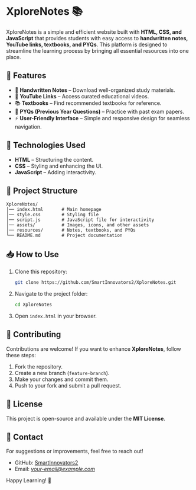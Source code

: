 # XploreNotes 📚

XploreNotes is a simple and efficient website built with **HTML, CSS, and JavaScript** that provides students with easy access to **handwritten notes, YouTube links, textbooks, and PYQs**. This platform is designed to streamline the learning process by bringing all essential resources into one place.

## 🌟 Features
- 📖 **Handwritten Notes** – Download well-organized study materials.
- 🎥 **YouTube Links** – Access curated educational videos.
- 📚 **Textbooks** – Find recommended textbooks for reference.
- 📝 **PYQs (Previous Year Questions)** – Practice with past exam papers.
- ⚡ **User-Friendly Interface** – Simple and responsive design for seamless navigation.

## 🚀 Technologies Used
- **HTML** – Structuring the content.
- **CSS** – Styling and enhancing the UI.
- **JavaScript** – Adding interactivity.

## 📂 Project Structure
```
XploreNotes/
│── index.html       # Main homepage
│── style.css        # Styling file
│── script.js        # JavaScript file for interactivity
│── assets/          # Images, icons, and other assets
│── resources/       # Notes, textbooks, and PYQs
└── README.md        # Project documentation
```

## 📥 How to Use
1. Clone this repository:
   ```sh
   git clone https://github.com/SmartInnovators2/XploreNotes.git
   ```
2. Navigate to the project folder:
   ```sh
   cd XploreNotes
   ```
3. Open `index.html` in your browser.

## 🤝 Contributing
Contributions are welcome! If you want to enhance **XploreNotes**, follow these steps:
1. Fork the repository.
2. Create a new branch (`feature-branch`).
3. Make your changes and commit them.
4. Push to your fork and submit a pull request.

## 📜 License
This project is open-source and available under the **MIT License**.

## 📧 Contact
For suggestions or improvements, feel free to reach out!
- GitHub: [SmartInnovators2](https://github.com/SmartInnovators2)
- Email: *your-email@example.com*

Happy Learning! 🚀

